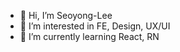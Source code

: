 - 👋 Hi, I’m Seoyong-Lee
- 👀 I’m interested in FE, Design, UX/UI
- 🌱 I’m currently learning React, RN
